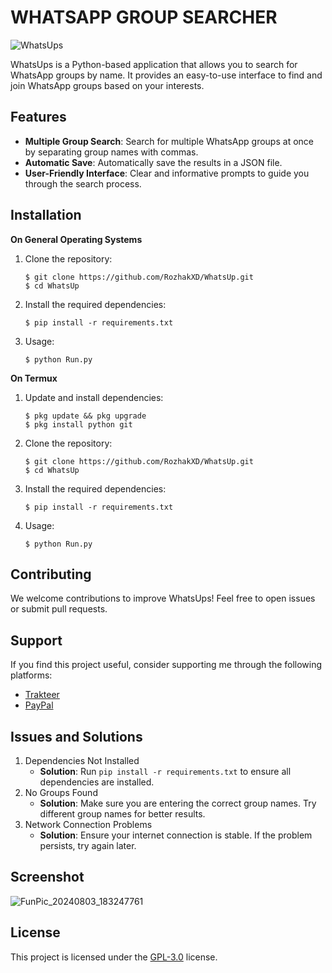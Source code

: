 # WHATSAPP GROUP SEARCHER

![WhatsUps](https://github.com/user-attachments/assets/8a6c8515-364e-4b92-98ad-fc763fe8c6d0)

WhatsUps is a Python-based application that allows you to search for WhatsApp groups by name. It provides an easy-to-use interface to find and join WhatsApp groups based on your interests.

## Features
- **Multiple Group Search**: Search for multiple WhatsApp groups at once by separating group names with commas.
- **Automatic Save**: Automatically save the results in a JSON file.
- **User-Friendly Interface**: Clear and informative prompts to guide you through the search process.

## Installation

**On General Operating Systems**
1. Clone the repository:
    ```
    $ git clone https://github.com/RozhakXD/WhatsUp.git
    $ cd WhatsUp
    ```
2. Install the required dependencies:
    ```
    $ pip install -r requirements.txt
    ```
3. Usage:
   ```
   $ python Run.py
   ```

**On Termux**
1. Update and install dependencies:
    ```
    $ pkg update && pkg upgrade
    $ pkg install python git
    ```
2. Clone the repository:
    ```
    $ git clone https://github.com/RozhakXD/WhatsUp.git
    $ cd WhatsUp
    ```
3. Install the required dependencies:
    ```
    $ pip install -r requirements.txt
    ```
4. Usage:
   ```
   $ python Run.py
   ```

## Contributing
We welcome contributions to improve WhatsUps! Feel free to open issues or submit pull requests.

## Support
If you find this project useful, consider supporting me through the following platforms:

- [Trakteer](https://trakteer.id/rozhak_official/tip)
- [PayPal](https://paypal.me/rozhak9)

## Issues and Solutions
1. Dependencies Not Installed
    - **Solution**: Run `pip install -r requirements.txt` to ensure all dependencies are installed.
2. No Groups Found
    - **Solution**: Make sure you are entering the correct group names. Try different group names for better results.
3. Network Connection Problems
    - **Solution**: Ensure your internet connection is stable. If the problem persists, try again later.

## Screenshot
![FunPic_20240803_183247761](https://github.com/user-attachments/assets/555489c3-b4c5-4efd-beed-5b5cda98fbf0)

## License
This project is licensed under the [GPL-3.0](https://github.com/RozhakXD/WhatsUp?tab=GPL-3.0-1-ov-file#) license.
